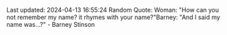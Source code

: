 Last updated: 2024-04-13 16:55:24
Random Quote: Woman: "How can you not remember my name? it rhymes with your name?"Barney: "And I said my name was...?" - Barney Stinson